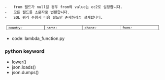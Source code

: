 ```
-	from 필드가 null일 경우 from의 value는 ec2로 설정합니다. 
-	모든 필드를 소문자로 변환합니다.
-   SQL 쿼리 수행시 다음 필드만 존재하게끔 설계합니다.
```

![Alt text](image.png)

- code: lambda_function.py

### python keyword
- lower()
- json.loads()
- json.dumps()